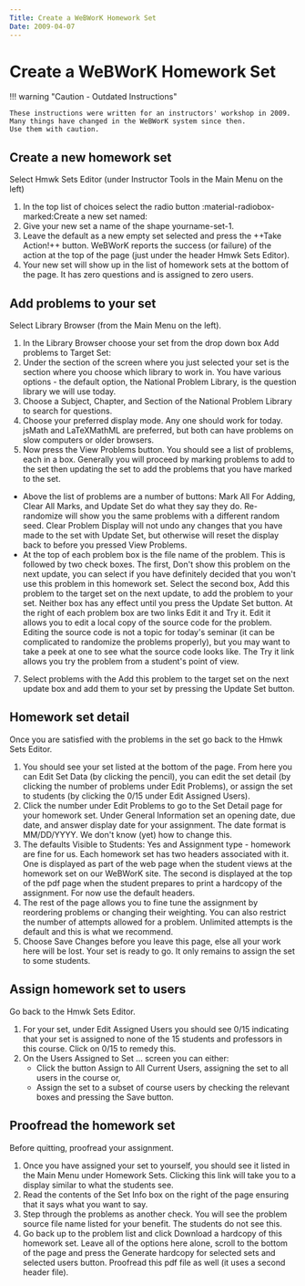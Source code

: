 ```yaml
---
Title: Create a WeBWorK Homework Set
Date: 2009-04-07
---
```


# Create a WeBWorK Homework Set

!!! warning "Caution - Outdated Instructions"

    These instructions were written for an instructors' workshop in 2009.
    Many things have changed in the WeBWorK system since then.
    Use them with caution.

## Create a new homework set

Select Hmwk Sets Editor (under Instructor Tools in the Main Menu on the left)

1.  In the top list of choices select the radio button :material-radiobox-marked:Create a new set named:
2.  Give your new set a name of the shape yourname-set-1.
3.  Leave the default as a new empty set selected and press the ++Take Action!++ button. WeBWorK reports the success (or failure) of the action at the top of the page (just under the header Hmwk Sets Editor).
4.  Your new set will show up in the list of homework sets at the bottom of the page. It has zero questions and is assigned to zero users.

## Add problems to your set

Select Library Browser (from the Main Menu on the left).

1.  In the Library Browser choose your set from the drop down box Add problems to Target Set:
2.  Under the section of the screen where you just selected your set is the section where you choose which library to work in. You have various options - the default option, the National Problem Library, is the question library we will use today.
3.  Choose a Subject, Chapter, and Section of the National Problem Library to search for questions.
4.  Choose your preferred display mode. Any one should work for today. jsMath and LaTeXMathML are preferred, but both can have problems on slow computers or older browsers.
5.  Now press the View Problems button. You should see a list of problems, each in a box. Generally you will proceed by marking problems to add to the set then updating the set to add the problems that you have marked to the set.

-   Above the list of problems are a number of buttons: Mark All For Adding, Clear All Marks, and Update Set do what they say they do. Re-randomize will show you the same problems with a different random seed. Clear Problem Display will not undo any changes that you have made to the set with Update Set, but otherwise will reset the display back to before you pressed View Problems.
-   At the top of each problem box is the file name of the problem. This is followed by two check boxes. The first, Don't show this problem on the next update, you can select if you have definitely decided that you won't use this problem in this homework set. Select the second box, Add this problem to the target set on the next update, to add the problem to your set. Neither box has any effect until you press the Update Set button. At the right of each problem box are two links Edit it and Try it. Edit it allows you to edit a local copy of the source code for the problem. Editing the source code is not a topic for today's seminar (it can be complicated to randomize the problems properly), but you may want to take a peek at one to see what the source code looks like. The Try it link allows you try the problem from a student's point of view.

7.  Select problems with the Add this problem to the target set on the next update box and add them to your set by pressing the Update Set button.

## Homework set detail

Once you are satisfied with the problems in the set go back to the Hmwk Sets Editor.

1.  You should see your set listed at the bottom of the page. From here you can Edit Set Data (by clicking the pencil), you can edit the set detail (by clicking the number of problems under Edit Problems), or assign the set to students (by clicking the 0/15 under Edit Assigned Users).
2.  Click the number under Edit Problems to go to the Set Detail page for your homework set. Under General Information set an opening date, due date, and answer display date for your assignment. The date format is MM/DD/YYYY. We don't know (yet) how to change this.
3.  The defaults Visible to Students: Yes and Assignment type - homework are fine for us. Each homework set has two headers associated with it. One is displayed as part of the web page when the student views at the homework set on our WeBWorK site. The second is displayed at the top of the pdf page when the student prepares to print a hardcopy of the assignment. For now use the default headers.
4.  The rest of the page allows you to fine tune the assignment by reordering problems or changing their weighting. You can also restrict the number of attempts allowed for a problem. Unlimited attempts is the default and this is what we recommend.
5.  Choose Save Changes before you leave this page, else all your work here will be lost. Your set is ready to go. It only remains to assign the set to some students.

## Assign homework set to users

Go back to the Hmwk Sets Editor.

1.  For your set, under Edit Assigned Users you should see 0/15 indicating that your set is assigned to none of the 15 students and professors in this course. Click on 0/15 to remedy this.
2.  On the Users Assigned to Set ... screen you can either:
    -   Click the button Assign to All Current Users, assigning the set to all users in the course or,
    -   Assign the set to a subset of course users by checking the relevant boxes and pressing the Save button.

## Proofread the homework set

Before quitting, proofread your assignment.

1.  Once you have assigned your set to yourself, you should see it listed in the Main Menu under Homework Sets. Clicking this link will take you to a display similar to what the students see.
2.  Read the contents of the Set Info box on the right of the page ensuring that it says what you want to say.
3.  Step through the problems as another check. You will see the problem source file name listed for your benefit. The students do not see this.
4.  Go back up to the problem list and click Download a hardcopy of this homework set. Leave all of the options here alone, scroll to the bottom of the page and press the Generate hardcopy for selected sets and selected users button. Proofread this pdf file as well (it uses a second header file).
